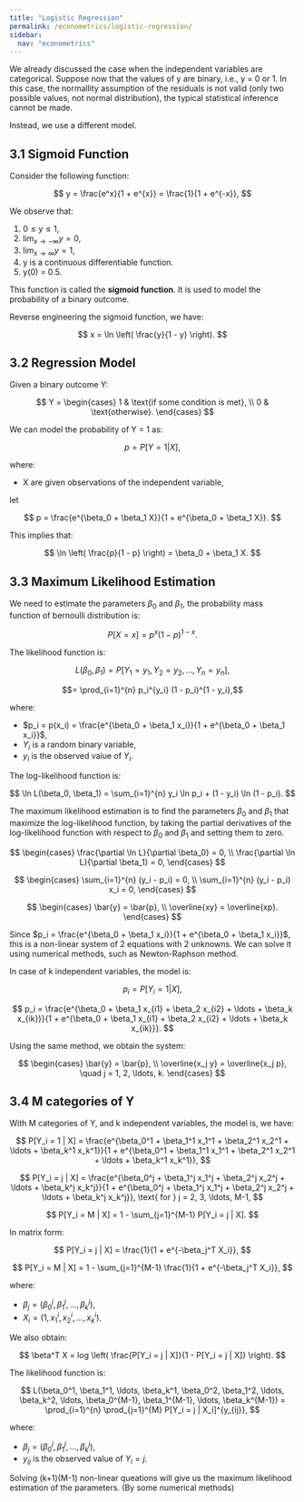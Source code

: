 ```yaml
---
title: "Logistic Regression"
permalink: /econometrics/logistic-regression/
sidebar:
  nav: "econometrics"
---
```


We already discussed the case when the independent variables are categorical. Suppose now that the values of y are binary, i.e., y = 0 or 1. In this case, the normallity assumption of the residuals is not valid (only two possible values, not normal distribution), the typical statistical inference cannot be made.

Instead, we use a different model.

## 3.1 Sigmoid Function

Consider the following function:

$$
y = \frac{e^x}{1 + e^{x}} = \frac{1}{1 + e^{-x}},
$$

We observe that:

1. $0 \leq y \leq 1$,
2. $\lim_{x \to -\infty} y = 0$,
3. $\lim_{x \to \infty} y = 1$,
4. y is a continuous differentiable function.
5. y(0) = 0.5.

This function is called the **sigmoid function**. It is used to model the probability of a binary outcome.

Reverse engineering the sigmoid function, we have:

$$
x = \ln \left( \frac{y}{1 - y} \right).
$$

## 3.2 Regression Model

Given a binary outcome Y:

$$
Y = \begin{cases}
1 & \text{if some condition is met}, \\
0 & \text{otherwise}.
\end{cases}
$$

We can model the probability of Y = 1 as:

$$
p = P[Y = 1 | X],
$$

where:

- X are given observations of the independent variable,

let 

$$
p = \frac{e^{\beta_0 + \beta_1 X}}{1 + e^{\beta_0 + \beta_1 X}}.
$$

This implies that:

$$
\ln \left( \frac{p}{1 - p} \right) = \beta_0 + \beta_1 X.
$$

## 3.3 Maximum Likelihood Estimation

We need to estimate the parameters $\beta_0$ and $\beta_1$, the probability mass function of bernoulli distribution is:

$$
P[X=x] = p^x (1 - p)^{1 - x}.
$$

The likelihood function is:

$$L(\beta_0, \beta_1) = P[Y_1 = y_1, Y_2 = y_2, \ldots, Y_n = y_n], $$

$$= \prod_{i=1}^{n} p_i^{y_i} (1 - p_i)^{1 - y_i},$$

where:

- $p_i = p(x_i) = \frac{e^{\beta_0 + \beta_1 x_i}}{1 + e^{\beta_0 + \beta_1 x_i}}$,
- $Y_i$ is a random binary variable,
- $y_i$ is the observed value of $Y_i$.

The log-likelihood function is:

$$
\ln L(\beta_0, \beta_1) = \sum_{i=1}^{n} y_i \ln p_i + (1 - y_i) \ln (1 - p_i).
$$

The maximum likelihood estimation is to find the parameters $\beta_0$ and $\beta_1$ that maximize the log-likelihood function, by taking the partial derivatives of the log-likelihood function with respect to $\beta_0$ and $\beta_1$ and setting them to zero.

$$
\begin{cases}
\frac{\partial \ln L}{\partial \beta_0} = 0, \\
\frac{\partial \ln L}{\partial \beta_1} = 0,
\end{cases}
$$

$$
\begin{cases}
\sum_{i=1}^{n} (y_i - p_i) = 0, \\
\sum_{i=1}^{n} (y_i - p_i) x_i = 0,
\end{cases}
$$

$$
\begin{cases}
\bar{y} = \bar{p}, \\
\overline{xy} = \overline{xp}.
\end{cases}
$$

Since $p_i = \frac{e^{\beta_0 + \beta_1 x_i}}{1 + e^{\beta_0 + \beta_1 x_i}}$, this is a non-linear system of 2 equations with 2 unknowns. We can solve it using numerical methods, such as Newton-Raphson method.

In case of k independent variables, the model is:

$$
p_i = P[Y_i = 1 | X],
$$

$$
p_i = \frac{e^{\beta_0 + \beta_1 x_{i1} + \beta_2 x_{i2} + \ldots + \beta_k x_{ik}}}{1 + e^{\beta_0 + \beta_1 x_{i1} + \beta_2 x_{i2} + \ldots + \beta_k x_{ik}}}.
$$

Using the same method, we obtain the system:

$$
\begin{cases}
\bar{y} = \bar{p}, \\
\overline{x_j y} = \overline{x_j p}, \quad j = 1, 2, \ldots, k.
\end{cases}
$$

## 3.4 M categories of Y

With M categories of Y, and k independent variables, the model is, we have:

$$
P[Y_i = 1 | X] = \frac{e^{\beta_0^1 + \beta_1^1 x_1^1 + \beta_2^1 x_2^1 + \ldots + \beta_k^1 x_k^1}}{1 + e^{\beta_0^1 + \beta_1^1 x_1^1 + \beta_2^1 x_2^1 + \ldots + \beta_k^1 x_k^1}},
$$

$$
P[Y_i = j | X] = \frac{e^{\beta_0^j + \beta_1^j x_1^j + \beta_2^j x_2^j + \ldots + \beta_k^j x_k^j}}{1 + e^{\beta_0^j + \beta_1^j x_1^j + \beta_2^j x_2^j + \ldots + \beta_k^j x_k^j}}, \text{ for } j = 2, 3, \ldots, M-1,
$$

$$
P[Y_i = M | X] = 1 - \sum_{j=1}^{M-1} P[Y_i = j | X].
$$

In matrix form:

$$
P[Y_i = j | X] = \frac{1}{1 + e^{-\beta_j^T X_i}},
$$

$$
P[Y_i = M | X] = 1 - \sum_{j=1}^{M-1} \frac{1}{1 + e^{-\beta_j^T X_i}},
$$

where:

- $\beta_j = (\beta_0^j, \beta_1^j, \ldots, \beta_k^j)$,
- $X_i = (1, x_1^i, x_2^i, \ldots, x_k^i)$.

We also obtain:

$$
\beta^T X = log \left( \frac{P[Y_i = j | X]}{1 - P[Y_i = j | X]} \right).
$$

The likelihood function is:

$$
L(\beta_0^1, \beta_1^1, \ldots, \beta_k^1, \beta_0^2, \beta_1^2, \ldots, \beta_k^2, \ldots, \beta_0^{M-1}, \beta_1^{M-1}, \ldots, \beta_k^{M-1}) = \prod_{i=1}^{n} \prod_{j=1}^{M} P[Y_i = j | X_i]^{y_{ij}},
$$

where:

- $\beta_j = (\beta_0^j, \beta_1^j, \ldots, \beta_k^j)$,
- $y_{ij}$ is the observed value of $Y_i = j$.

Solving (k+1)(M-1) non-linear queations will give us the maximum likelihood estimation of the parameters. (By some numerical methods)


